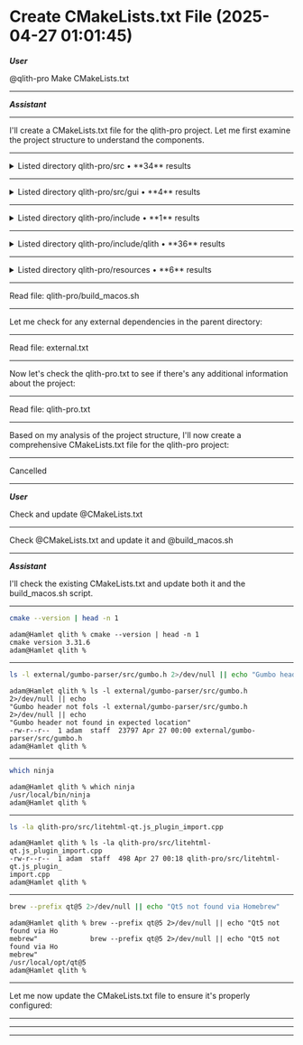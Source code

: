 <!-- Generated by SpecStory -->

# Create CMakeLists.txt File (2025-04-27 01:01:45)

_**User**_

@qlith-pro Make CMakeLists.txt

---

_**Assistant**_



---

I'll create a CMakeLists.txt file for the qlith-pro project. Let me first examine the project structure to understand the components.

---

<details>
            <summary>Listed directory qlith-pro/src • **34** results</summary>
        
| Name |
|-------|
| 📄 `graphicscontext.cpp` |
| 📄 `floatquad.cpp` |
| 📄 `floatpoint3d.cpp` |
| 📄 `floatpoint.cpp` |
| 📄 `floatrect.cpp` |
| 📄 `imagedecoderqt.cpp` |
| 📄 `floatsize.cpp` |
| 📄 `gradient.cpp` |
| 📄 `image.cpp` |
| 📄 `imagedecoder.cpp` |
| 📄 `imageobserver.cpp` |
| 📄 `imagesource.cpp` |
| 📄 `intpoint.cpp` |
| 📄 `intsize.cpp` |
| 📄 `intrect.cpp` |
| 📄 `mimetyperegistry.cpp` |
| 📄 `mimetyperegistryqt.cpp` |
| 📄 `pngimagedecoder.cpp` |
| 📄 `pathqt.cpp` |
| 📄 `purgeablebuffer.cpp` |
| 📄 `shadowdata.cpp` |
| 📄 `sharedbuffer.cpp` |
| 📄 `rgba32bufferqt.cpp` |
| 📄 `styleimage.cpp` |
| 📄 `transformationmatrix.cpp` |
| 📄 `stillimageqt.cpp` |
| 📄 `common.cpp` |
| 📁 `gui` |
| 📄 `.DS_Store` |
| 📄 `contextshadow.cpp` |
| 📄 `color.cpp` |
| 📄 `bitmapimage.cpp` |
| 📄 `affinetransform.cpp` |
| 📄 `litehtml-qt.js_plugin_import.cpp` |

</details>

---

<details>
            <summary>Listed directory qlith-pro/src/gui • **4** results</summary>
        
| Name |
|-------|
| 📄 `container_qt5.cpp` |
| 📄 `main.cpp` |
| 📄 `mainwindow.cpp` |
| 📄 `fontcache.cpp` |

</details>

---

<details>
            <summary>Listed directory qlith-pro/include • **1** results</summary>
        
| Name |
|-------|
| 📁 `qlith` |

</details>

---

<details>
            <summary>Listed directory qlith-pro/include/qlith • **36** results</summary>
        
| Name |
|-------|
| 📄 `litehtml.h` |
| 📄 `mainwindow.h` |
| 📄 `affinetransform.h` |
| 📄 `fontcache.h` |
| 📄 `bitmapimage.h` |
| 📄 `color.h` |
| 📄 `contextshadow.h` |
| 📄 `floatpoint.h` |
| 📄 `floatpoint3d.h` |
| 📄 `floatquad.h` |
| 📄 `floatrect.h` |
| 📄 `floatsize.h` |
| 📄 `gradient.h` |
| 📄 `graphicscontext.h` |
| 📄 `image.h` |
| 📄 `imagedecoder.h` |
| 📄 `imagedecoderqt.h` |
| 📄 `imageobserver.h` |
| 📄 `imagesource.h` |
| 📄 `intpoint.h` |
| 📄 `intrect.h` |
| 📄 `intsize.h` |
| 📄 `mimetyperegistry.h` |
| 📄 `mimetyperegistryqt.h` |
| 📄 `pathqt.h` |
| 📄 `pngimagedecoder.h` |
| 📄 `purgeablebuffer.h` |
| 📄 `rgba32bufferqt.h` |
| 📄 `shadowdata.h` |
| 📄 `sharedbuffer.h` |
| 📄 `stillimageqt.h` |
| 📄 `styleimage.h` |
| 📄 `transformationmatrix.h` |
| 📄 `common.h` |
| 📄 `vectortraits.h` |
| 📄 `container_qt5.h` |

</details>

---

<details>
            <summary>Listed directory qlith-pro/resources • **6** results</summary>
        
| Name |
|-------|
| 📄 `res.qrc` |
| 📁 `font` |
| 📁 `img` |
| 📁 `css` |
| 📄 `mainwindow.ui` |
| 📄 `master.css` |

</details>

---

Read file: qlith-pro/build_macos.sh

---

Let me check for any external dependencies in the parent directory:

---

Read file: external.txt

---

Now let's check the qlith-pro.txt to see if there's any additional information about the project:

---

Read file: qlith-pro.txt

---

Based on my analysis of the project structure, I'll now create a comprehensive CMakeLists.txt file for the qlith-pro project:

---

Cancelled

---

_**User**_

Check and update @CMakeLists.txt 

---

Check @CMakeLists.txt and update it and @build_macos.sh 

---

_**Assistant**_

I'll check the existing CMakeLists.txt and update both it and the build_macos.sh script.

---

```bash
cmake --version | head -n 1
```

```
adam@Hamlet qlith % cmake --version | head -n 1
cmake version 3.31.6
adam@Hamlet qlith %
```

---

```bash
ls -l external/gumbo-parser/src/gumbo.h 2>/dev/null || echo "Gumbo header not found in expected location"
```

```
adam@Hamlet qlith % ls -l external/gumbo-parser/src/gumbo.h 2>/dev/null || echo 
"Gumbo header not fols -l external/gumbo-parser/src/gumbo.h 2>/dev/null || echo 
"Gumbo header not found in expected location"
-rw-r--r--  1 adam  staff  23797 Apr 27 00:00 external/gumbo-parser/src/gumbo.h
adam@Hamlet qlith %
```

---

```bash
which ninja
```

```
adam@Hamlet qlith % which ninja
/usr/local/bin/ninja
adam@Hamlet qlith %
```

---

```bash
ls -la qlith-pro/src/litehtml-qt.js_plugin_import.cpp
```

```
adam@Hamlet qlith % ls -la qlith-pro/src/litehtml-qt.js_plugin_import.cpp
-rw-r--r--  1 adam  staff  498 Apr 27 00:18 qlith-pro/src/litehtml-qt.js_plugin_
import.cpp
adam@Hamlet qlith %
```

---

```bash
brew --prefix qt@5 2>/dev/null || echo "Qt5 not found via Homebrew"
```

```
adam@Hamlet qlith % brew --prefix qt@5 2>/dev/null || echo "Qt5 not found via Ho
mebrew"             brew --prefix qt@5 2>/dev/null || echo "Qt5 not found via Ho
mebrew"
/usr/local/opt/qt@5
adam@Hamlet qlith %
```

---

Let me now update the CMakeLists.txt file to ensure it's properly configured:

---



---



---

